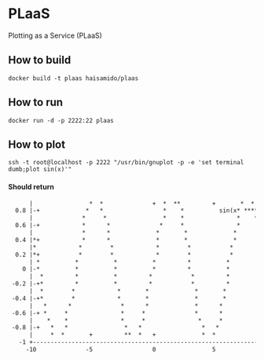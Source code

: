 # PLaaS
Plotting as a Service (PLaaS)

## How to build
```docker build -t plaas haisamido/plaas```

## How to run
```docker run -d -p 2222:22 plaas```

## How to plot
```ssh -t root@localhost -p 2222 "/usr/bin/gnuplot -p -e 'set terminal dumb;plot sin(x)'"```

#### Should return
```    1 +--------------------------------------------------------------------+
      |                *  *              +  *  **         +       *  *     |
  0.8 |-+             *   *                 *    *          sin(x* *******-|
      |              *     *                *    *               *    *    |
  0.6 |-+            *      *              *     *               *     * +-|
      |              *      *             *       *             *       *  |
  0.4 |*+            *      *             *       *             *       *+-|
      |*            *        *            *        *           *        *  |
  0.2 |*+           *        *            *        *           *        *+-|
      | *          *          *          *         *          *          * |
    0 |-*          *          *          *         *          *          *-|
      |  *         *          *         *           *         *           *|
 -0.2 |-+*         *          *         *           *         *          +*|
      |  *        *            *       *             *       *            *|
 -0.4 |-+*        *            *       *             *       *           +*|
      |   *      *              *      *             *      *              |
 -0.6 |-+ *     *               *     *              *      *            +-|
      |    *    *               *     *               *     *              |
 -0.8 |-+   *   *                *   *                 *   *             +-|
      |     *  *       +         **  *   +             *  *                |
   -1 +--------------------------------------------------------------------+
     -10              -5                 0                5                10
```
